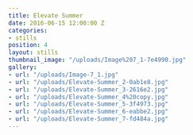 ```yaml
---
title: Elevate Summer
date: 2016-06-15 12:00:00 Z
categories:
- stills
position: 4
layout: stills
thumbnail_image: "/uploads/Image%207_1-7e4990.jpg"
gallery:
- url: "/uploads/Image-7_1.jpg"
- url: "/uploads/Elevate-Summer_2-0ab1e8.jpg"
- url: "/uploads/Elevate-Summer_3-2616e2.jpg"
- url: "/uploads/Elevate-Summer_4%20copy.jpg"
- url: "/uploads/Elevate-Summer_5-3f4973.jpg"
- url: "/uploads/Elevate-Summer_6-eabbe2.jpg"
- url: "/uploads/Elevate-Summer_7-fd484a.jpg"
---
```


